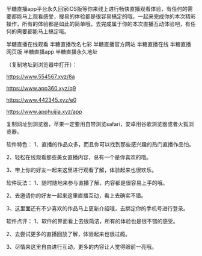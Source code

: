 半糖直播app平台永久回家iOS版等你来线上进行畅快直播观看体验，有任何的需要都能马上观看感受，搜易的体验都是很容易搞定的哦，一起来完成你的本次精彩操作，所有的体验都是如此的简单哦，去完成属于你的本次直播互动体验吧，有任何的需要都能马上搞定哦。


半糖直播在线观看
半糖直播改名七彩
半糖直播官方网站
半糖直播在线
半糖直播网页版
半糖直播app
半糖直播永久地址

（复制地址到浏览器中打开）：

https://www.554567.xyz/8a

https://www.app360.xyz/q9

https://www.442345.xyz/e0

https://www.apphuijia.xyz/app

复制网址到浏览器，苹果一定要用自带浏览safari，安卓用谷歌浏览器或者火狐浏览器。



软件特色：
1、直播的作品众多，而且你可以找到那些感兴趣的热门直播作品怕。

2、轻松在线观看那些美女直播内容，总有一个是你喜欢的哦。

3、带上你的好友一起来这里进行观看了解，体验起来也很欢乐。

软件玩法：
1、随时随地来参与直播了解，内容都是很容易上手的哦。

2、去邀请你的好友一起来这里直播互动，看上去确实不错。

3、这里面还有不少喜欢的作品马上更新介绍哦，去绑定你的手机号进行登录。

软件点评：
1、软件的界面看上去很简洁，所有的体验也是很不错的感受。

2、去尝试更多的直播回放了解，体验起来也很过瘾。

3、尽情来这里自由进行互动，更多的内容让人觉得眼前一亮哦。
